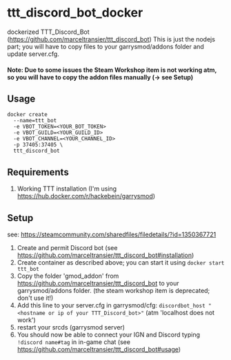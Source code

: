 # ttt_discord_bot_docker
dockerized TTT_Discord_Bot (https://github.com/marceltransier/ttt_discord_bot)
This is just the nodejs part; you will have to copy files to your garrysmod/addons folder and update server.cfg.
#### Note: Due to some issues the Steam Workshop item is not working atm, so you will have to copy the addon files manually (-> see Setup)

## Usage
```
docker create
  --name=ttt_bot 
  -e VBOT_TOKEN=<YOUR_BOT_TOKEN> 
  -e VBOT_GUILD=<YOUR_GUILD_ID> 
  -e VBOT_CHANNEL=<YOUR_CHANNEL_ID>
  -p 37405:37405 \
  ttt_discord_bot
```

## Requirements
1. Working TTT installation (I'm using https://hub.docker.com/r/hackebein/garrysmod)

## Setup
see: https://steamcommunity.com/sharedfiles/filedetails/?id=1350367721
1. Create and permit Discord bot (see https://github.com/marceltransier/ttt_discord_bot#installation)
2. Create container as described above; you can start it using `docker start ttt_bot`
3. Copy the folder 'gmod_addon' from https://github.com/marceltransier/ttt_discord_bot to your garrysmod/addons folder. (the steam workshop item is deprecated; don't use it!)
4. Add this line to your server.cfg in garrysmod/cfg: `discordbot_host "<hostname or ip of your TTT_Discord_bot>"` (atm 'localhost does not work')
5. restart your srcds (garrysmod server)
6. You should now be able to connect your IGN and Discord typing `!discord name#tag` in in-game chat (see https://github.com/marceltransier/ttt_discord_bot#usage)
